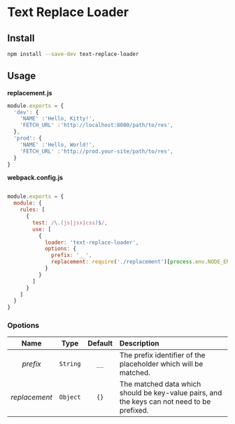 # Text Replace Loader

## Install

```bash
npm install --save-dev text-replace-loader
```

## Usage

**replacement.js**

```javascript
module.exports = {
  'dev': {
    'NAME' :'Hello, Kitty!',
    'FETCH_URL' :'http://localhost:8080/path/to/res',
  },
  'prod': {
    'NAME' :'Hello, World!',
    'FETCH_URL' :'http://prod.your-site/path/to/res',
  }
}
```

**webpack.config.js**

```javascript

module.exports = {
  module: {
    rules: [
      {
        test: /\.(js|jsx|css)$/,
        use: [
          {
            loader: 'text-replace-loader',
            options: {
              prefix: '__',
              replacement: require('./replacement')[process.env.NODE_ENV]
            }
          }
        ]
      }
    ]
  }
}

```

### Opotions

|Name|Type|Default|Description|
|:--:|:--:|:-----:|:----------|
|*prefix*|`String`|`__`|The prefix identifier of the placeholder which will be matched.|
|*replacement*|`Object`|`{}`|The matched data which should be key-value pairs, and the keys can not need to be prefixed.|
